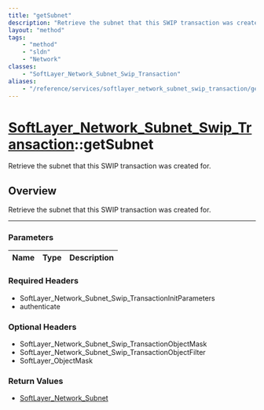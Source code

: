 ```yaml
---
title: "getSubnet"
description: "Retrieve the subnet that this SWIP transaction was created for."
layout: "method"
tags:
    - "method"
    - "sldn"
    - "Network"
classes:
    - "SoftLayer_Network_Subnet_Swip_Transaction"
aliases:
    - "/reference/services/softlayer_network_subnet_swip_transaction/getSubnet"
---
```

# [SoftLayer_Network_Subnet_Swip_Transaction](/reference/services/SoftLayer_Network_Subnet_Swip_Transaction)::getSubnet


Retrieve the subnet that this SWIP transaction was created for.


## Overview 
Retrieve the subnet that this SWIP transaction was created for.

-----

### Parameters 
|Name | Type | Description |
| --- | --- | --- |


### Required Headers
* SoftLayer_Network_Subnet_Swip_TransactionInitParameters
* authenticate


### Optional Headers
* SoftLayer_Network_Subnet_Swip_TransactionObjectMask
* SoftLayer_Network_Subnet_Swip_TransactionObjectFilter
* SoftLayer_ObjectMask

### Return Values
* <a href='/reference/datatypes/SoftLayer_Network_Subnet'>SoftLayer_Network_Subnet </a>




